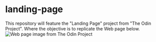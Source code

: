 # landing-page
This repository will feature the "Landing Page" project from "The Odin Project". Where the objective is to replicate the Web page below.
![Web page image from The Odin Project](../landing-page/odin-project.png)
